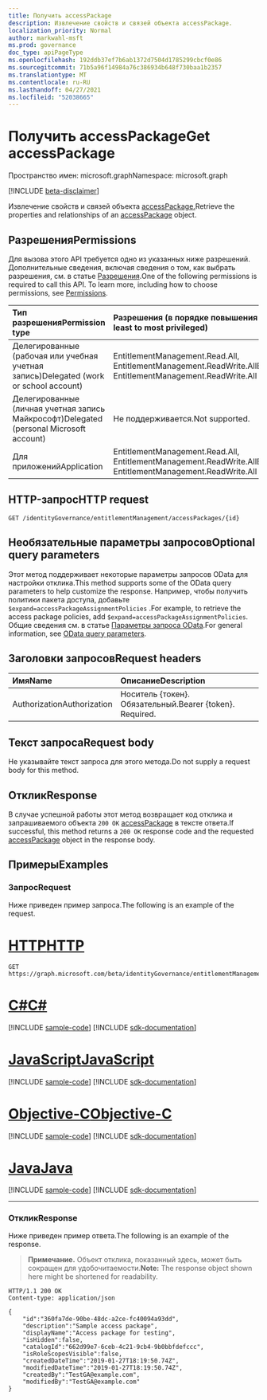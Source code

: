 ```yaml
---
title: Получить accessPackage
description: Извлечение свойств и связей объекта accessPackage.
localization_priority: Normal
author: markwahl-msft
ms.prod: governance
doc_type: apiPageType
ms.openlocfilehash: 192ddb37ef7b6ab1372d7504d1785299cbcf0e86
ms.sourcegitcommit: 71b5a96f14984a76c386934b648f730baa1b2357
ms.translationtype: MT
ms.contentlocale: ru-RU
ms.lasthandoff: 04/27/2021
ms.locfileid: "52038665"
---
```

# <a name="get-accesspackage"></a><span data-ttu-id="f58a3-103">Получить accessPackage</span><span class="sxs-lookup"><span data-stu-id="f58a3-103">Get accessPackage</span></span>

<span data-ttu-id="f58a3-104">Пространство имен: microsoft.graph</span><span class="sxs-lookup"><span data-stu-id="f58a3-104">Namespace: microsoft.graph</span></span>

[!INCLUDE [beta-disclaimer](../../includes/beta-disclaimer.md)]

<span data-ttu-id="f58a3-105">Извлечение свойств и связей объекта [accessPackage.](../resources/accesspackage.md)</span><span class="sxs-lookup"><span data-stu-id="f58a3-105">Retrieve the properties and relationships of an [accessPackage](../resources/accesspackage.md) object.</span></span>

## <a name="permissions"></a><span data-ttu-id="f58a3-106">Разрешения</span><span class="sxs-lookup"><span data-stu-id="f58a3-106">Permissions</span></span>

<span data-ttu-id="f58a3-p101">Для вызова этого API требуется одно из указанных ниже разрешений. Дополнительные сведения, включая сведения о том, как выбрать разрешения, см. в статье [Разрешения](/graph/permissions-reference).</span><span class="sxs-lookup"><span data-stu-id="f58a3-p101">One of the following permissions is required to call this API. To learn more, including how to choose permissions, see [Permissions](/graph/permissions-reference).</span></span>

| <span data-ttu-id="f58a3-109">Тип разрешения</span><span class="sxs-lookup"><span data-stu-id="f58a3-109">Permission type</span></span>                        | <span data-ttu-id="f58a3-110">Разрешения (в порядке повышения привилегий)</span><span class="sxs-lookup"><span data-stu-id="f58a3-110">Permissions (from least to most privileged)</span></span> |
|:---------------------------------------|:--------------------------------------------|
| <span data-ttu-id="f58a3-111">Делегированные (рабочая или учебная учетная запись)</span><span class="sxs-lookup"><span data-stu-id="f58a3-111">Delegated (work or school account)</span></span>     | <span data-ttu-id="f58a3-112">EntitlementManagement.Read.All, EntitlementManagement.ReadWrite.All</span><span class="sxs-lookup"><span data-stu-id="f58a3-112">EntitlementManagement.Read.All, EntitlementManagement.ReadWrite.All</span></span> |
| <span data-ttu-id="f58a3-113">Делегированные (личная учетная запись Майкрософт)</span><span class="sxs-lookup"><span data-stu-id="f58a3-113">Delegated (personal Microsoft account)</span></span> | <span data-ttu-id="f58a3-114">Не поддерживается.</span><span class="sxs-lookup"><span data-stu-id="f58a3-114">Not supported.</span></span> |
| <span data-ttu-id="f58a3-115">Для приложений</span><span class="sxs-lookup"><span data-stu-id="f58a3-115">Application</span></span>                            | <span data-ttu-id="f58a3-116">EntitlementManagement.Read.All, EntitlementManagement.ReadWrite.All</span><span class="sxs-lookup"><span data-stu-id="f58a3-116">EntitlementManagement.Read.All, EntitlementManagement.ReadWrite.All</span></span> |

## <a name="http-request"></a><span data-ttu-id="f58a3-117">HTTP-запрос</span><span class="sxs-lookup"><span data-stu-id="f58a3-117">HTTP request</span></span>

<!-- { "blockType": "ignored" } -->

```http
GET /identityGovernance/entitlementManagement/accessPackages/{id}
```

## <a name="optional-query-parameters"></a><span data-ttu-id="f58a3-118">Необязательные параметры запросов</span><span class="sxs-lookup"><span data-stu-id="f58a3-118">Optional query parameters</span></span>

<span data-ttu-id="f58a3-119">Этот метод поддерживает некоторые параметры запросов OData для настройки отклика.</span><span class="sxs-lookup"><span data-stu-id="f58a3-119">This method supports some of the OData query parameters to help customize the response.</span></span> <span data-ttu-id="f58a3-120">Например, чтобы получить политики пакета доступа, добавьте `$expand=accessPackageAssignmentPolicies` .</span><span class="sxs-lookup"><span data-stu-id="f58a3-120">For example, to retrieve the access package policies, add `$expand=accessPackageAssignmentPolicies`.</span></span> <span data-ttu-id="f58a3-121">Общие сведения см. в статье [Параметры запроса OData](/graph/query-parameters).</span><span class="sxs-lookup"><span data-stu-id="f58a3-121">For general information, see [OData query parameters](/graph/query-parameters).</span></span>

## <a name="request-headers"></a><span data-ttu-id="f58a3-122">Заголовки запросов</span><span class="sxs-lookup"><span data-stu-id="f58a3-122">Request headers</span></span>

| <span data-ttu-id="f58a3-123">Имя</span><span class="sxs-lookup"><span data-stu-id="f58a3-123">Name</span></span>      |<span data-ttu-id="f58a3-124">Описание</span><span class="sxs-lookup"><span data-stu-id="f58a3-124">Description</span></span>|
|:----------|:----------|
| <span data-ttu-id="f58a3-125">Authorization</span><span class="sxs-lookup"><span data-stu-id="f58a3-125">Authorization</span></span> | <span data-ttu-id="f58a3-p103">Носитель \{токен\}. Обязательный.</span><span class="sxs-lookup"><span data-stu-id="f58a3-p103">Bearer \{token\}. Required.</span></span> |

## <a name="request-body"></a><span data-ttu-id="f58a3-128">Текст запроса</span><span class="sxs-lookup"><span data-stu-id="f58a3-128">Request body</span></span>

<span data-ttu-id="f58a3-129">Не указывайте текст запроса для этого метода.</span><span class="sxs-lookup"><span data-stu-id="f58a3-129">Do not supply a request body for this method.</span></span>

## <a name="response"></a><span data-ttu-id="f58a3-130">Отклик</span><span class="sxs-lookup"><span data-stu-id="f58a3-130">Response</span></span>

<span data-ttu-id="f58a3-131">В случае успешной работы этот метод возвращает код отклика и запрашиваемого объекта `200 OK` [accessPackage](../resources/accesspackage.md) в тексте ответа.</span><span class="sxs-lookup"><span data-stu-id="f58a3-131">If successful, this method returns a `200 OK` response code and the requested [accessPackage](../resources/accesspackage.md) object in the response body.</span></span>

## <a name="examples"></a><span data-ttu-id="f58a3-132">Примеры</span><span class="sxs-lookup"><span data-stu-id="f58a3-132">Examples</span></span>

### <a name="request"></a><span data-ttu-id="f58a3-133">Запрос</span><span class="sxs-lookup"><span data-stu-id="f58a3-133">Request</span></span>

<span data-ttu-id="f58a3-134">Ниже приведен пример запроса.</span><span class="sxs-lookup"><span data-stu-id="f58a3-134">The following is an example of the request.</span></span>

# <a name="http"></a>[<span data-ttu-id="f58a3-135">HTTP</span><span class="sxs-lookup"><span data-stu-id="f58a3-135">HTTP</span></span>](#tab/http)
<!-- {
  "blockType": "request",
  "name": "get_accesspackage"
}-->

```msgraph-interactive
GET https://graph.microsoft.com/beta/identityGovernance/entitlementManagement/accessPackages/{id}
```
# <a name="c"></a>[<span data-ttu-id="f58a3-136">C#</span><span class="sxs-lookup"><span data-stu-id="f58a3-136">C#</span></span>](#tab/csharp)
[!INCLUDE [sample-code](../includes/snippets/csharp/get-accesspackage-csharp-snippets.md)]
[!INCLUDE [sdk-documentation](../includes/snippets/snippets-sdk-documentation-link.md)]

# <a name="javascript"></a>[<span data-ttu-id="f58a3-137">JavaScript</span><span class="sxs-lookup"><span data-stu-id="f58a3-137">JavaScript</span></span>](#tab/javascript)
[!INCLUDE [sample-code](../includes/snippets/javascript/get-accesspackage-javascript-snippets.md)]
[!INCLUDE [sdk-documentation](../includes/snippets/snippets-sdk-documentation-link.md)]

# <a name="objective-c"></a>[<span data-ttu-id="f58a3-138">Objective-C</span><span class="sxs-lookup"><span data-stu-id="f58a3-138">Objective-C</span></span>](#tab/objc)
[!INCLUDE [sample-code](../includes/snippets/objc/get-accesspackage-objc-snippets.md)]
[!INCLUDE [sdk-documentation](../includes/snippets/snippets-sdk-documentation-link.md)]

# <a name="java"></a>[<span data-ttu-id="f58a3-139">Java</span><span class="sxs-lookup"><span data-stu-id="f58a3-139">Java</span></span>](#tab/java)
[!INCLUDE [sample-code](../includes/snippets/java/get-accesspackage-java-snippets.md)]
[!INCLUDE [sdk-documentation](../includes/snippets/snippets-sdk-documentation-link.md)]

---


### <a name="response"></a><span data-ttu-id="f58a3-140">Отклик</span><span class="sxs-lookup"><span data-stu-id="f58a3-140">Response</span></span>

<span data-ttu-id="f58a3-141">Ниже приведен пример ответа.</span><span class="sxs-lookup"><span data-stu-id="f58a3-141">The following is an example of the response.</span></span>

> <span data-ttu-id="f58a3-142">**Примечание.** Объект отклика, показанный здесь, может быть сокращен для удобочитаемости.</span><span class="sxs-lookup"><span data-stu-id="f58a3-142">**Note:** The response object shown here might be shortened for readability.</span></span>

<!-- {
  "blockType": "response",
  "truncated": true,
  "@odata.type": "microsoft.graph.accessPackage"
} -->

```http
HTTP/1.1 200 OK
Content-type: application/json

{
    "id":"360fa7de-90be-48dc-a2ce-fc40094a93dd",
    "description":"Sample access package",
    "displayName":"Access package for testing",
    "isHidden":false,
    "catalogId":"662d99e7-6ceb-4c21-9cb4-9b0bbfdefccc",
    "isRoleScopesVisible":false,
    "createdDateTime":"2019-01-27T18:19:50.74Z",
    "modifiedDateTime":"2019-01-27T18:19:50.74Z",
    "createdBy":"TestGA@example.com",
    "modifiedBy":"TestGA@example.com"
}
```

<!-- uuid: 16cd6b66-4b1a-43a1-adaf-3a886856ed98
2019-02-04 14:57:30 UTC -->
<!-- {
  "type": "#page.annotation",
  "description": "Get accessPackage",
  "keywords": "",
  "section": "documentation",
  "tocPath": ""
}-->



